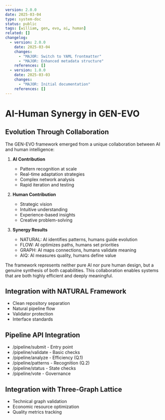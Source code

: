 ```yaml
---
version: 2.0.0
date: 2025-03-04
type: system-doc
status: public
tags: [william, gen, evo, ai, human]
related: []
changelog:
  - version: 2.0.0
    date: 2025-03-04
    changes:
      - "MAJOR: Switch to YAML frontmatter"
      - "MAJOR: Enhanced metadata structure"
    references: []
  - version: 1.0.0
    date: 2025-03-03
    changes:
      - "MAJOR: Initial documentation"
    references: []
---
```

# AI-Human Synergy in GEN-EVO

## Evolution Through Collaboration

The GEN-EVO framework emerged from a unique collaboration between AI and human intelligence:

1. **AI Contribution**
   - Pattern recognition at scale
   - Real-time adaptation strategies
   - Complex network analysis
   - Rapid iteration and testing

2. **Human Contribution**
   - Strategic vision
   - Intuitive understanding
   - Experience-based insights
   - Creative problem-solving

3. **Synergy Results**
   - NATURAL: AI identifies patterns, humans guide evolution
   - FLOW: AI optimizes paths, humans set priorities
   - GRAPH: AI maps connections, humans validate meaning
   - AIQ: AI measures quality, humans define value

The framework represents neither pure AI nor pure human design, but a genuine synthesis of both capabilities. This collaboration enables systems that are both highly efficient and deeply meaningful.


## Integration with NATURAL Framework
- Clean repository separation
- Natural pipeline flow
- Validator protection
- Interface standards

## Pipeline API Integration
- /pipeline/submit - Entry point
- /pipeline/validate - Basic checks
- /pipeline/analyze - Efficiency (Q.1)
- /pipeline/patterns - Recognition (Q.2)
- /pipeline/status - State checks
- /pipeline/vote - Governance

## Integration with Three-Graph Lattice
- Technical graph validation
- Economic resource optimization
- Quality metrics tracking